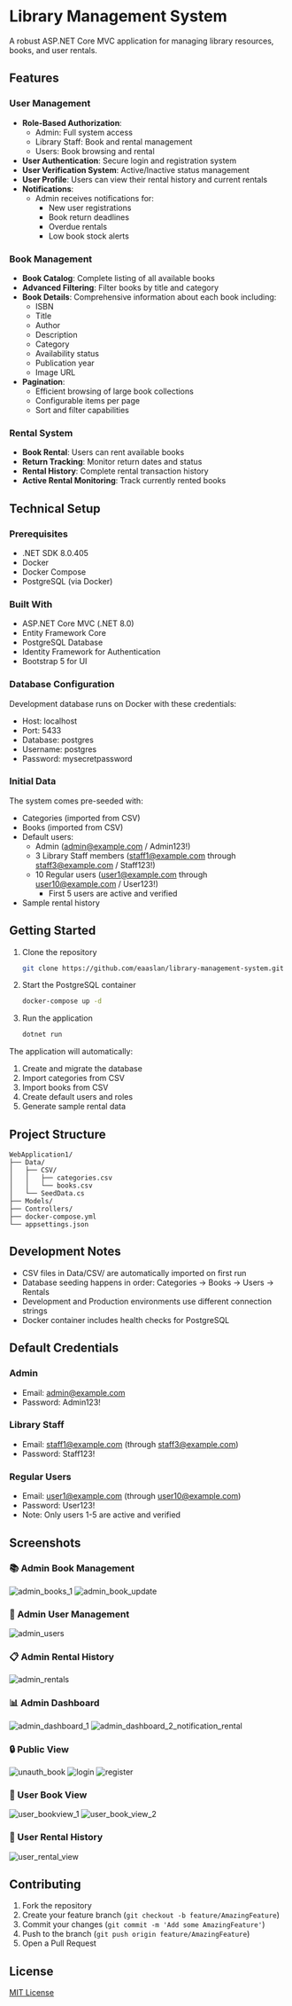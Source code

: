 # Library Management System

A robust ASP.NET Core MVC application for managing library resources, books, and user rentals.

## Features

### User Management
- **Role-Based Authorization**: 
  - Admin: Full system access
  - Library Staff: Book and rental management
  - Users: Book browsing and rental
- **User Authentication**: Secure login and registration system
- **User Verification System**: Active/Inactive status management
- **User Profile**: Users can view their rental history and current rentals
- **Notifications**: 
  - Admin receives notifications for:
    - New user registrations
    - Book return deadlines
    - Overdue rentals
    - Low book stock alerts

### Book Management
- **Book Catalog**: Complete listing of all available books
- **Advanced Filtering**: Filter books by title and category
- **Book Details**: Comprehensive information about each book including:
  - ISBN
  - Title
  - Author
  - Description
  - Category
  - Availability status
  - Publication year
  - Image URL
- **Pagination**: 
  - Efficient browsing of large book collections
  - Configurable items per page
  - Sort and filter capabilities

### Rental System
- **Book Rental**: Users can rent available books
- **Return Tracking**: Monitor return dates and status
- **Rental History**: Complete rental transaction history
- **Active Rental Monitoring**: Track currently rented books


## Technical Setup

### Prerequisites
- .NET SDK 8.0.405
- Docker
- Docker Compose
- PostgreSQL (via Docker)

### Built With
- ASP.NET Core MVC (.NET 8.0)
- Entity Framework Core
- PostgreSQL Database
- Identity Framework for Authentication
- Bootstrap 5 for UI

### Database Configuration
Development database runs on Docker with these credentials:
- Host: localhost
- Port: 5433
- Database: postgres
- Username: postgres
- Password: mysecretpassword

### Initial Data
The system comes pre-seeded with:
- Categories (imported from CSV)
- Books (imported from CSV)
- Default users:
  - Admin (admin@example.com / Admin123!)
  - 3 Library Staff members (staff1@example.com through staff3@example.com / Staff123!)
  - 10 Regular users (user1@example.com through user10@example.com / User123!)
    - First 5 users are active and verified
- Sample rental history

## Getting Started

1. Clone the repository
   ```bash
   git clone https://github.com/eaaslan/library-management-system.git
   ```

2. Start the PostgreSQL container
   ```bash
   docker-compose up -d
   ```

3. Run the application
   ```bash
   dotnet run
   ```

The application will automatically:
1. Create and migrate the database
2. Import categories from CSV
3. Import books from CSV
4. Create default users and roles
5. Generate sample rental data

## Project Structure
```
WebApplication1/
├── Data/
│   ├── CSV/
│   │   ├── categories.csv
│   │   └── books.csv
│   └── SeedData.cs
├── Models/
├── Controllers/
├── docker-compose.yml
└── appsettings.json
```

## Development Notes
- CSV files in Data/CSV/ are automatically imported on first run
- Database seeding happens in order: Categories → Books → Users → Rentals
- Development and Production environments use different connection strings
- Docker container includes health checks for PostgreSQL

## Default Credentials

### Admin
- Email: admin@example.com
- Password: Admin123!

### Library Staff
- Email: staff1@example.com (through staff3@example.com)
- Password: Staff123!

### Regular Users
- Email: user1@example.com (through user10@example.com)
- Password: User123!
- Note: Only users 1-5 are active and verified

## Screenshots

### 📚 Admin Book Management
![admin_books_1](https://github.com/user-attachments/assets/98439be7-4a4a-45c3-a4ef-b7b23f0a20cb)
![admin_book_update](https://github.com/user-attachments/assets/685392d8-63a1-41f9-8ef8-46ef2c577194)

### 👥 Admin User Management
![admin_users](https://github.com/user-attachments/assets/8c77779f-30bb-4853-b2b1-92bfad9a582d)

### 📋 Admin Rental History
![admin_rentals](https://github.com/user-attachments/assets/5357780f-441b-4b54-8e77-3795a6956312)

### 📊 Admin Dashboard
![admin_dashboard_1](https://github.com/user-attachments/assets/b6361e04-9900-4555-ac08-ef4f2dfe041d)
![admin_dashboard_2_notification_rental](https://github.com/user-attachments/assets/724c3280-5474-4b00-beec-08860ffd2a06)

### 🔒 Public View
![unauth_book](https://github.com/user-attachments/assets/d5962dc2-4b24-4eba-845c-0ffe22b25374)
![login](https://github.com/user-attachments/assets/e320e946-9f71-4569-948b-cda3af756d7a)
![register](https://github.com/user-attachments/assets/fdf4effc-82a7-4a48-a268-7772205fbd2d)

### 📖 User Book View
![user_bookview_1](https://github.com/user-attachments/assets/757735cb-8168-46c2-ba21-9ed40d29e743)
![user_book_view_2](https://github.com/user-attachments/assets/35707d28-1606-4d7b-ab69-93d5337e7a6c)

### 📅 User Rental History
![user_rental_view](https://github.com/user-attachments/assets/fd0e3b67-6bb0-4090-b16c-3cf5a46816df)

## Contributing
1. Fork the repository
2. Create your feature branch (`git checkout -b feature/AmazingFeature`)
3. Commit your changes (`git commit -m 'Add some AmazingFeature'`)
4. Push to the branch (`git push origin feature/AmazingFeature`)
5. Open a Pull Request

## License
[MIT License](LICENSE)
